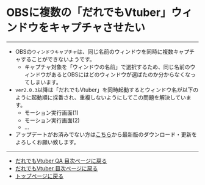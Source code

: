 # OBSに複数の「だれでもVtuber」ウィンドウをキャプチャさせたい
---
+ OBSの`ウィンドウキャプチャ`は、同じ名前のウィンドウを同時に複数キャプチャすることができないようです。
    + キャプチャ対象を「ウィンドウの名前」で選択するため、同じ名前のウィンドウがあるとOBSにはどのウィンドウが選ばたのか分からなくなってしまいます。
+ `ver2.0.3`以降は「だれでもVtuber」を同時起動するとウィンドウ名が以下のように起動順に採番され、重複しないようにしてこの問題を解決しています。
    + モーション実行画面(1)
    + モーション実行画面(2)
    + …
+ ​アップデートがお済みでない方は[こちら](https://96enu.booth.pm/items/2495966)から最新版のダウンロード・更新をよろしくお願い致します。

---
+ [だれでもVtuber QA 目次ページに戻る](index_vtuber2_qa.md)
+ [だれでもVtuber 目次ページに戻る](index_vtuber2.md)
+ [トップページに戻る](index_top.md#falhong-cha)